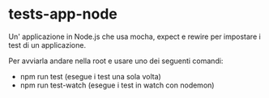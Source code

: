 # tests-app-node
Un' applicazione in Node.js che usa mocha, expect e rewire per impostare i test di un applicazione.

Per avviarla andare nella root e usare uno dei seguenti comandi:
- npm run test (esegue i test una sola volta)
- npm run test-watch (esegue i test in watch con nodemon)
